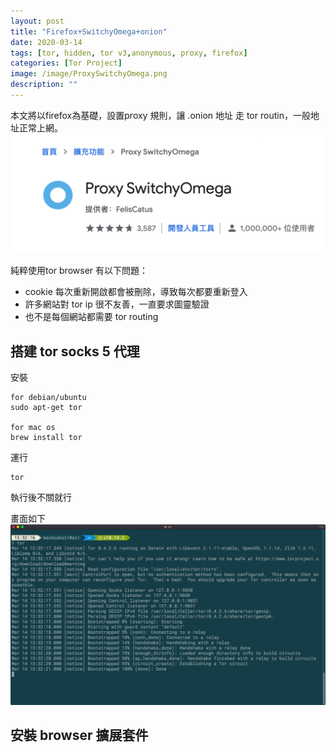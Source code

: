 ```yaml
---
layout: post
title: "Firefox+SwitchyOmega+onion"
date: 2020-03-14
tags: [tor, hidden, tor v3,anonymous, proxy, firefox]
categories: [Tor Project]
image: /image/ProxySwitchyOmega.png
description: ""
---
```


本文將以firefox為基礎，設置proxy 規則，讓 .onion 地址 走 tor routin，一般地址正常上網。
![](/image/ProxySwitchyOmega.png)

純粹使用tor browser 有以下問題：
* cookie 每次重新開啟都會被刪除，導致每次都要重新登入
* 許多網站對 tor ip 很不友善，一直要求圖靈驗證
* 也不是每個網站都需要 tor routing

## 搭建 tor socks 5 代理
安裝
```
for debian/ubuntu
sudo apt-get tor

for mac os
brew install tor
```

運行
```
tor
```
執行後不關就行

畫面如下
![](/image/tor34.png)

## 安裝 browser 擴展套件

